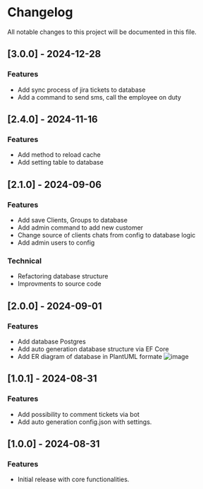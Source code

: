 # Changelog

All notable changes to this project will be documented in this file.
## [3.0.0] - 2024-12-28

### Features
- Add sync process of jira tickets to database
- Add a command to send sms, call the employee on duty 

## [2.4.0] - 2024-11-16

### Features
- Add method to reload cache
- Add setting table to database

## [2.1.0] - 2024-09-06

### Features
- Add save Clients, Groups to database
- Add admin command to add new customer 
- Change source of clients chats from config to database logic
- Add admin users to config
### Technical
- Refactoring database structure
- Improvments to source code

## [2.0.0] - 2024-09-01

### Features
- Add database Postgres
- Add auto generation database structure via  EF Core
- Add ER diagram of database in PlantUML formate
  ![image](https://github.com/user-attachments/assets/0f852d7a-04c1-418f-aedc-0356eb1021fb)


## [1.0.1] - 2024-08-31

### Features
- Add possibility to comment tickets via bot
- Add auto generation config.json with settings.

## [1.0.0] - 2024-08-31

### Features
- Initial release with core functionalities.

